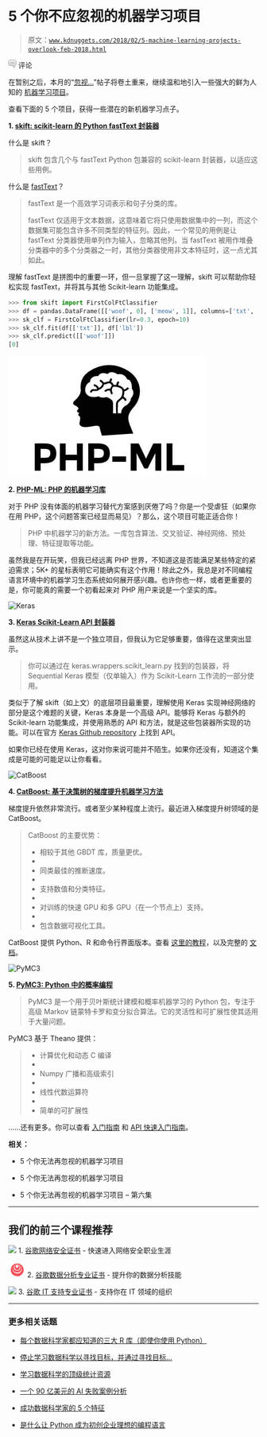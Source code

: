 # 5 个你不应忽视的机器学习项目

> 原文：[`www.kdnuggets.com/2018/02/5-machine-learning-projects-overlook-feb-2018.html`](https://www.kdnuggets.com/2018/02/5-machine-learning-projects-overlook-feb-2018.html)

![c](img/3d9c022da2d331bb56691a9617b91b90.png) 评论

在暂别之后，本月的“[忽视...](https://www.kdnuggets.com/tag/overlook)”帖子将卷土重来，继续温和地引入一些强大的鲜为人知的 [机器学习项目](https://www.kdnuggets.com/2020/03/20-machine-learning-datasets-project-ideas.html)。

查看下面的 5 个项目，获得一些潜在的新机器学习点子。

**1\. [skift: scikit-learn 的 Python fastText 封装器](https://github.com/shaypal5/skift)**

什么是 skift？

> skift 包含几个与 fastText Python 包兼容的 scikit-learn 封装器，以适应这些用例。

什么是 [fastText](https://github.com/facebookresearch/fastText)？

> fastText 是一个高效学习词表示和句子分类的库。
> 
> fastText 仅适用于文本数据，这意味着它将只使用数据集中的一列，而这个数据集可能包含许多不同类型的特征列。因此，一个常见的用例是让 fastText 分类器使用单列作为输入，忽略其他列。当 fastText 被用作堆叠分类器中的多个分类器之一时，其他分类器使用非文本特征时，这一点尤其如此。

理解 fastText 是拼图中的重要一环，但一旦掌握了这一理解，skift 可以帮助你轻松实现 fastText，并将其与其他 Scikit-learn 功能集成。

```py
>>> from skift import FirstColFtClassifier
>>> df = pandas.DataFrame([['woof', 0], ['meow', 1]], columns=['txt', 'lbl'])
>>> sk_clf = FirstColFtClassifier(lr=0.3, epoch=10)
>>> sk_clf.fit(df[['txt']], df['lbl'])
>>> sk_clf.predict([['woof']])
[0]
```

![PHP-ML](img/f7fb43d3e37db911485b376f2c04c89f.png)

**2\. [PHP-ML: PHP 的机器学习库](https://github.com/php-ai/php-ml)**

对于 PHP 没有体面的机器学习替代方案感到厌倦了吗？你是一个受虐狂（如果你在用 PHP，这个问题答案已经显而易见）？那么，这个项目可能正适合你！

> PHP 中机器学习的新方法。一库包含算法、交叉验证、神经网络、预处理、特征提取等功能。

虽然我是在开玩笑，但我已经远离 PHP 世界，不知道这是否能满足某些特定的紧迫需求；5K+ 的星标表明它可能确实有这个作用！除此之外，我总是对不同编程语言环境中的机器学习生态系统如何展开感兴趣。也许你也一样，或者更重要的是，你可能真的需要一个初看起来对 PHP 用户来说是一个坚实的库。

![Keras](img/2c0ef14f22fd4f68dc8fec252e13820a.png)

**3\. [Keras Scikit-Learn API 封装器](https://keras.io/scikit-learn-api/)**

虽然这从技术上讲不是一个独立项目，但我认为它足够重要，值得在这里突出显示。

> 你可以通过在 keras.wrappers.scikit_learn.py 找到的包装器，将 Sequential Keras 模型（仅单输入）作为 Scikit-Learn 工作流的一部分使用。

类似于了解 skift（如上文）的底层项目最重要，理解使用 Keras 实现神经网络的部分是这个难题的关键，Keras 本身是一个高级 API。能够将 Keras 与额外的 Scikit-learn 功能集成，并使用熟悉的 API 和方法，就是这些包装器所实现的功能。可以在官方 [Keras Github repository](https://github.com/keras-team/keras) 上找到 API。

如果你已经在使用 Keras，这对你来说可能并不陌生。如果你还没有，知道这个集成是可能的可能足以让你看看。

![CatBoost](img/d8d86bb0d0785a1faef7410b7a8fd49a.png)

**4\. [CatBoost: 基于决策树的梯度提升机器学习方法](https://github.com/catboost/catboost)**

梯度提升依然非常流行。或者至少某种程度上流行。最近进入梯度提升树领域的是 CatBoost。

> CatBoost 的主要优势：
> 
> +   相较于其他 GBDT 库，质量更优。
> +   
> +   同类最佳的推断速度。
> +   
> +   支持数值和分类特征。
> +   
> +   对训练的快速 GPU 和多 GPU（在一个节点上）支持。
> +   
> +   包含数据可视化工具。

CatBoost 提供 Python、R 和命令行界面版本。查看 [这里的教程](https://github.com/catboost/catboost/tree/master/catboost/tutorials)，以及完整的 [文档](https://tech.yandex.com/catboost/doc/dg/concepts/about-docpage/)。

![PyMC3](img/284f5cf62db5858af8a93bafc5868596.png)

**5\. [PyMC3: Python 中的概率编程](https://github.com/pymc-devs/pymc3)**

> PyMC3 是一个用于贝叶斯统计建模和概率机器学习的 Python 包，专注于高级 Markov 链蒙特卡罗和变分拟合算法。它的灵活性和可扩展性使其适用于大量问题。

PyMC3 基于 Theano 提供：

> +   计算优化和动态 C 编译
> +   
> +   Numpy 广播和高级索引
> +   
> +   线性代数运算符
> +   
> +   简单的可扩展性

……还有更多。你可以查看 [入门指南](http://docs.pymc.io/notebooks/getting_started) 和 [API 快速入门指南](http://docs.pymc.io/notebooks/api_quickstart)。

**相关：**

+   5 个你无法再忽视的机器学习项目

+   5 个你无法再忽视的机器学习项目

+   5 个你无法再忽视的机器学习项目 – 第六集

* * *

## 我们的前三个课程推荐

![](img/0244c01ba9267c002ef39d4907e0b8fb.png) 1\. [谷歌网络安全证书](https://www.kdnuggets.com/google-cybersecurity) - 快速进入网络安全职业生涯

![](img/e225c49c3c91745821c8c0368bf04711.png) 2\. [谷歌数据分析专业证书](https://www.kdnuggets.com/google-data-analytics) - 提升你的数据分析技能

![](img/0244c01ba9267c002ef39d4907e0b8fb.png) 3\. [谷歌 IT 支持专业证书](https://www.kdnuggets.com/google-itsupport) - 支持你在 IT 领域的组织

* * *

### 更多相关话题

+   [每个数据科学家都应知道的三大 R 库（即使你使用 Python）](https://www.kdnuggets.com/2021/12/three-r-libraries-every-data-scientist-know-even-python.html)

+   [停止学习数据科学以寻找目标，并通过寻找目标…](https://www.kdnuggets.com/2021/12/stop-learning-data-science-find-purpose.html)

+   [学习数据科学的顶级统计资源](https://www.kdnuggets.com/2021/12/springboard-top-resources-learn-data-science-statistics.html)

+   [一个 90 亿美元的 AI 失败案例分析](https://www.kdnuggets.com/2021/12/9b-ai-failure-examined.html)

+   [成功数据科学家的 5 个特征](https://www.kdnuggets.com/2021/12/5-characteristics-successful-data-scientist.html)

+   [是什么让 Python 成为初创企业理想的编程语言](https://www.kdnuggets.com/2021/12/makes-python-ideal-programming-language-startups.html)
